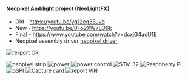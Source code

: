 

#### Neopixel Amblight project (NeoLightFX)
- Old - https://youtu.be/yg12cg38Jvo
- New - https://youtu.be/0Fo2XW7LO6k
- Final - https://www.youtube.com/watch?v=dcxjG4acU1E
- Neopixel assembly driver [neopixel driver](NeopixelDriver.md)

![rerport OR](pictures/zakljucekOR.png)

![neopixel strip](pictures/Neopixel_strip.png)
![power](pictures/power.png)
![power control](pictures/power_control.png)
![STM 32](pictures/STM32.png)
![Rasphberry PI](pictures/Rasphberry_PI.png)
![pSPI](pictures/SPI.png)
![Capture card](pictures/CaptureCard.png)
![report VIN](pictures/zakljucekVIN.png)

